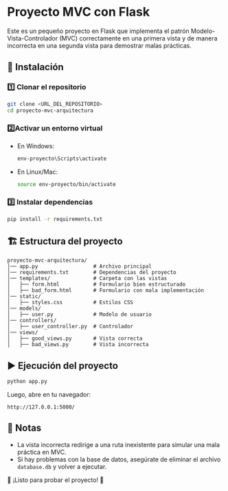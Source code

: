 # Proyecto MVC con Flask

Este es un pequeño proyecto en Flask que implementa el patrón Modelo-Vista-Controlador (MVC) correctamente en una primera vista y de manera incorrecta en una segunda vista para demostrar malas prácticas.

## 🚀 Instalación

### 1️⃣ Clonar el repositorio
```bash
git clone <URL_DEL_REPOSITORIO>
cd proyecto-mvc-arquitectura
```

### 2️⃣Activar un entorno virtual
- En Windows:
  ```bash
  env-proyecto\Scripts\activate
  ```
- En Linux/Mac:
  ```bash
  source env-proyecto/bin/activate
  ```

### 3️⃣ Instalar dependencias
```bash
pip install -r requirements.txt
```

## 🏗️ Estructura del proyecto
```
proyecto-mvc-arquitectura/
│── app.py                  # Archivo principal
│── requirements.txt        # Dependencias del proyecto
│── templates/              # Carpeta con las vistas
│   ├── form.html           # Formulario bien estructurado
│   ├── bad_form.html       # Formulario con mala implementación
│── static/
│   ├── styles.css          # Estilos CSS
│── models/
│   ├── user.py             # Modelo de usuario
│── controllers/
│   ├── user_controller.py  # Controlador
│── views/
│   ├── good_views.py       # Vista correcta
│   ├── bad_views.py        # Vista incorrecta
```

## ▶️ Ejecución del proyecto
```bash
python app.py
```
Luego, abre en tu navegador:
```
http://127.0.0.1:5000/
```

## 📌 Notas
- La vista incorrecta redirige a una ruta inexistente para simular una mala práctica en MVC.
- Si hay problemas con la base de datos, asegúrate de eliminar el archivo `database.db` y volver a ejecutar.

🚀 ¡Listo para probar el proyecto! 🎯

